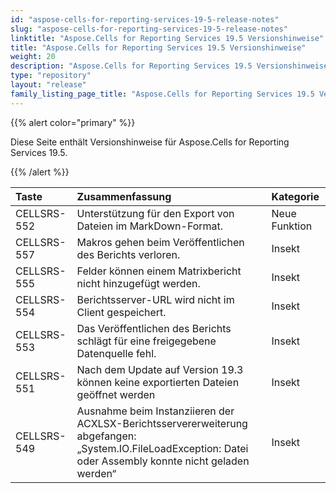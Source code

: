 ```yaml
---
id: "aspose-cells-for-reporting-services-19-5-release-notes"
slug: "aspose-cells-for-reporting-services-19-5-release-notes"
linktitle: "Aspose.Cells for Reporting Services 19.5 Versionshinweise"
title: "Aspose.Cells for Reporting Services 19.5 Versionshinweise"
weight: 20
description: "Aspose.Cells for Reporting Services 19.5 Versionshinweise – the latest updates and fixes."
type: "repository"
layout: "release"
family_listing_page_title: "Aspose.Cells for Reporting Services 19.5 Versionshinweise"
---
```

{{% alert color="primary" %}} 

Diese Seite enthält Versionshinweise für Aspose.Cells for Reporting Services 19.5.

{{% /alert %}} 

|**Taste**|**Zusammenfassung**|**Kategorie**|
|:- |:- |:- |
|CELLSRS-552|Unterstützung für den Export von Dateien im MarkDown-Format.|Neue Funktion|
|CELLSRS-557|Makros gehen beim Veröffentlichen des Berichts verloren.|Insekt|
|CELLSRS-555|Felder können einem Matrixbericht nicht hinzugefügt werden.|Insekt|
|CELLSRS-554|Berichtsserver-URL wird nicht im Client gespeichert.|Insekt|
|CELLSRS-553|Das Veröffentlichen des Berichts schlägt für eine freigegebene Datenquelle fehl.|Insekt|
|CELLSRS-551|Nach dem Update auf Version 19.3 können keine exportierten Dateien geöffnet werden|Insekt|
|CELLSRS-549|Ausnahme beim Instanziieren der ACXLSX-Berichtsservererweiterung abgefangen: „System.IO.FileLoadException: Datei oder Assembly konnte nicht geladen werden“|Insekt|

